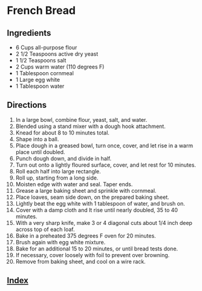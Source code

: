 # French Bread

## Ingredients

- 6 Cups all-purpose flour
- 2 1/2 Teaspoons active dry yeast
- 1 1/2 Teaspoons salt
- 2 Cups warm water (110 degrees F)
- 1 Tablespoon cornmeal
- 1 Large egg white
- 1 Tablespoon water

## Directions

1. In a large bowl, combine flour, yeast, salt, and water.
2. Blended using a stand mixer with a dough hook attachment.
3. Knead for about 8 to 10 minutes total.
4. Shape into a ball.
5. Place dough in a greased bowl, turn once, cover, and let rise in a warm place until doubled.
6. Punch dough down, and divide in half.
7. Turn out onto a lightly floured surface, cover, and let rest for 10 minutes.
8. Roll each half into large rectangle.
9. Roll up, starting from a long side.
10. Moisten edge with water and seal. Taper ends.
11. Grease a large baking sheet and sprinkle with cornmeal.
12. Place loaves, seam side down, on the prepared baking sheet.
13. Lightly beat the egg white with 1 tablespoon of water, and brush on.
14. Cover with a damp cloth and lt rise until nearly doubled, 35 to 40 minutes.
15. With a very sharp knife, make 3 or 4 diagonal cuts about 1/4 inch deep across top of each loaf.
16. Bake in a preheated 375 degrees F oven for 20 minutes.
17. Brush again with egg white mixture.
18. Bake for an additional 15 to 20 minutes, or until bread tests done.
19. If necessary, cover loosely with foil to prevent over browning.
20. Remove from baking sheet, and cool on a wire rack.

## [Index](../Index.html)

